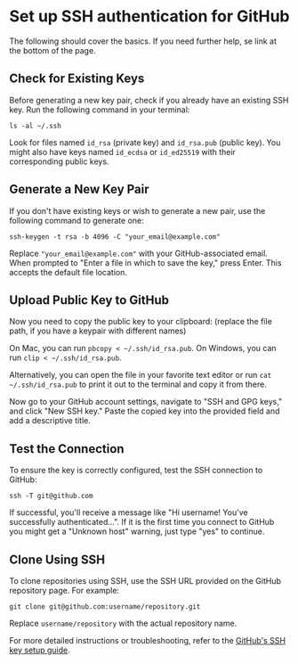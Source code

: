 # Set up SSH authentication for GitHub

The following should cover the basics. If you need further help, se link at the bottom of the page.

## Check for Existing Keys

   Before generating a new key pair, check if you already have an existing SSH key. Run the following command in your terminal:

`ls -al ~/.ssh`

Look for files named `id_rsa` (private key) and `id_rsa.pub` (public key). You might also have keys named `id_ecdsa` or `id_ed25519` with their corresponding public keys. 

## Generate a New Key Pair

If you don't have existing keys or wish to generate a new pair, use the following command to generate one:

`ssh-keygen -t rsa -b 4096 -C "your_email@example.com"` 

Replace `"your_email@example.com"` with your GitHub-associated email. When prompted to "Enter a file in which to save the key," press Enter. This accepts the default file location.

## Upload Public Key to GitHub

Now you need to copy the public key to your clipboard: (replace the file path, if you have a keypair with different names)

On Mac, you can run `pbcopy < ~/.ssh/id_rsa.pub`.
On Windows, you can run `clip < ~/.ssh/id_rsa.pub`.

Alternatively, you can open the file in your favorite text editor or run `cat ~/.ssh/id_rsa.pub` to print it out to the terminal and copy it from there.

Now go to your GitHub account settings, navigate to "SSH and GPG keys," and click "New SSH key." Paste the copied key into the provided field and add a descriptive title.

## Test the Connection

To ensure the key is correctly configured, test the SSH connection to GitHub:

`ssh -T git@github.com`

If successful, you'll receive a message like "Hi username! You've successfully authenticated...". If it is the first time you connect to GitHub you might get a "Unknown host" warning, just type "yes" to continue.

## Clone Using SSH

To clone repositories using SSH, use the SSH URL provided on the GitHub repository page. For example:

`git clone git@github.com:username/repository.git`

Replace `username/repository` with the actual repository name.

For more detailed instructions or troubleshooting, refer to the [GitHub's SSH key setup guide](https://docs.github.com/en/authentication/connecting-to-github-with-ssh).
